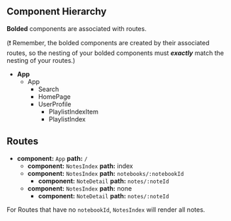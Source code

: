 ## Component Hierarchy

**Bolded** components are associated with routes.

(:exclamation: Remember, the bolded components are created by their
associated routes, so the nesting of your bolded components must
_**exactly**_ match the nesting of your routes.)

* **App**
  * App
    * Search
    * HomePage
    * UserProfile
      * PlaylistIndexItem
      * PlaylistIndex


## Routes

* **component:** `App` **path:** `/`
  * **component:** `NotesIndex` **path:** index
  * **component:** `NotesIndex` **path:** `notebooks/:notebookId`
    * **component:** `NoteDetail` **path:** `notes/:noteId`
  * **component:** `NotesIndex` **path:** none
    * **component:** `NoteDetail` **path:** `notes/:noteId`

For Routes that have no `notebookId`, `NotesIndex` will render all
notes.
